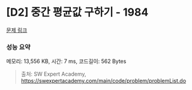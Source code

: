 # [D2] 중간 평균값 구하기 - 1984 

[문제 링크](https://swexpertacademy.com/main/code/problem/problemDetail.do?contestProbId=AV5Pw_-KAdcDFAUq) 

### 성능 요약

메모리: 13,556 KB, 시간: 7 ms, 코드길이: 562 Bytes



> 출처: SW Expert Academy, https://swexpertacademy.com/main/code/problem/problemList.do